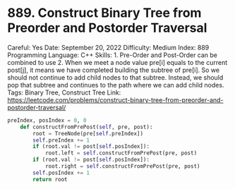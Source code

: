 # 889. Construct Binary Tree from Preorder and Postorder Traversal

Careful: Yes
Date: September 20, 2022
Difficulty: Medium
Index: 889
Programming Language: C++
Skills: 1. Pre-Order and Post-Order can be combined to use
2. When we meet a node value pre[i] equals to the current post[j], it means we have completed building the subtree of pre[i]. So we should not continue to add child nodes to that subtree. Instead, we should pop that subtree and continues to the path where we can add child nodes.
Tags: Binary Tree, Construct Tree
Link: https://leetcode.com/problems/construct-binary-tree-from-preorder-and-postorder-traversal/

```python
preIndex, posIndex = 0, 0
    def constructFromPrePost(self, pre, post):
        root = TreeNode(pre[self.preIndex])
        self.preIndex += 1
        if (root.val != post[self.posIndex]):
            root.left = self.constructFromPrePost(pre, post)
        if (root.val != post[self.posIndex]):
            root.right = self.constructFromPrePost(pre, post)
        self.posIndex += 1
        return root
```